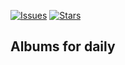 [![Issues](https://img.shields.io/github/issues/kevin416/memory_keyword.svg?style=flat-square)](https://github.com/kevin416/memory_keyword/issues)
[![Stars](https://img.shields.io/github/stars/kevin416/memory_keyword.svg?style=flat-square)](https://github.com/kevin416/memory_keyword/stargazers)

## Albums for daily

